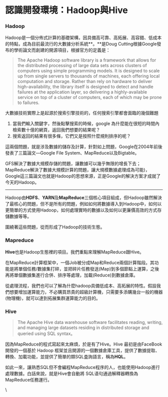 # 認識開發環境：Hadoop與Hive

### Hadoop

Hadoop是一個分佈式計算的基礎架構，因具備高可靠、高拓展、高容錯、低成本的特點，成為目前最流行的大數據分析系統**。**是Doug Cutting根據Google發布的學術論文而創建的開源項目，根據官方的定義是：

> The Apache Hadoop software library is a framework that allows for the distributed processing of large data sets across clusters of computers using simple programming models. It is designed to scale up from single servers to thousands of machines, each offering local computation and storage. Rather than rely on hardware to deliver high-availability, the library itself is designed to detect and handle failures at the application layer, so delivering a highly-available service on top of a cluster of computers, each of which may be prone to failures.

大數據技術實際上是起源於搜索引擎技術的，任何搜索引擎都會面臨的幾個難題

1. 當我們輸入關鍵字，然後點擊搜索的時候，google 為什麼能在很短的時間內檢索數十億的網頁，返回我們想要的結果呢？
2. 搜索返回的結果有很多條，它們又是按照什麼規則排序的呢？

這兩個問題，就是涉及數據的儲存及計算，針對如上問題，Google在2004年前後發表了三篇論文—Google File System、MapReduce以及Bigtable。

GFS解決了數據大規模存儲的問題，讓數據可以幾乎無限的增長下去； MapReduce解決了數據大規模計算的問題，讓大規模數據處理成為可能)，Google這三篇論文也就是Hadoop的思想來源，正是Google的解決方案才成就了今天的Hadoop。

***

Hadoop由**HDFS**、**YARN**及**MapReduce**三個核心項目組成，但Hadoop雖然解決了最核心的問題，但不是所有的問題，例如如何將數據導入到Hadoop中，如何以更簡單的方式使用Hadoop，如何處理實時的數據以及如何以更廉價高效的方式存儲數據等等。

圍繞著這些問題，從而形成了Hadoop的技術生態。

### **Mapreduce**

**Hive**也是Hadoop生態裡的項目。我們重點來理解MapReduce跟Hive。

在MapReduce計算框架中，一個Job被分成Map和Reduce兩個計算階段。其功能是將單個任務/數據集打碎，並把碎片任務發送(Map)到多個節點上運算，之後再將單個數據集進行合併、排序等處理，加載(Reduce)到數據倉庫。

從處理流程，我們也可以了解為什麼hadoop具備低成本、高拓展的特性。假設我們想要增加運算能力，不必購買昂貴的超級計算機，只需要多添購幾台一般的機器(物理機)，就可以達到拓展集群運算能力的目的。

### Hive

> The Apache Hive data warehouse software facilitates reading, writing, and managing large datasets residing in distributed storage and queried using SQL syntax。

因為MapReduce的程式寫起來太麻煩，於是有了Hive。Hive 最初是由FaceBook開發的一個基於 Hadoop 框架並且開源的一個數據倉庫工具，提供了數據提取、轉換、加載功能，並提供了簡單的類SQL査詢語言，稱為**HQL**。

如此一來，讓熟悉SQL但不會編程MapReduce程序的人，也能使用Hadoop進行處理數據。白話來說，就是Hive會自動將 SQL语句通過解釋器轉換為 MapReduce任務運行。

\
